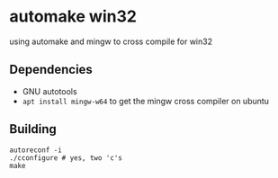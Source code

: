 # automake win32
using automake and mingw to cross compile for win32

## Dependencies
* GNU autotools
* `apt install mingw-w64` to get the mingw cross compiler on ubuntu

## Building
```
autoreconf -i
./cconfigure # yes, two 'c's
make
```

